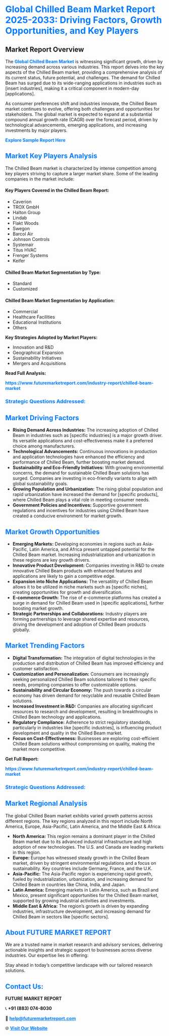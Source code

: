 <h1 style="color: #007BFF;">Global Chilled Beam Market Report 2025-2033: Driving Factors, Growth Opportunities, and Key Players</h1>

<section id="overview">
<h2>Market Report Overview</h2>
<p>The <a href="https://www.futuremarketreport.com/industry-report/chilled-beam-market" style="color: #007BFF; text-decoration: none;"><strong>Global Chilled Beam Market</strong></a> is witnessing significant growth, driven by increasing demand across various industries. This report delves into the key aspects of the Chilled Beam market, providing a comprehensive analysis of its current status, future potential, and challenges. The demand for Chilled Beam has surged due to its wide-ranging applications in industries such as [insert industries], making it a critical component in modern-day [applications].</p>
<p>As consumer preferences shift and industries innovate, the Chilled Beam market continues to evolve, offering both challenges and opportunities for stakeholders. The global market is expected to expand at a substantial compound annual growth rate (CAGR) over the forecast period, driven by technological advancements, emerging applications, and increasing investments by major players.</p>
</section>

<section id="overview">
<p><a href="https://www.futuremarketreport.com/request-sample/reportId=57976" style="color: #007BFF; text-decoration: none;"><strong>Explore Sample Report Here</strong></a></p>
</section>

<section id="key-players">
<h2 style="color: #007BFF;">Market Key Players Analysis</h2>
<p>The Chilled Beam market is characterized by intense competition among key players striving to capture a larger market share. Some of the leading companies in the market include:</p>
<h4>Key Players Covered in the Chilled Beam Report:</h4>
<ul><li>Caverion</li><li>TROX GmbH</li><li>Halton Group</li><li>Lindab</li><li>Flakt Woods</li><li>Swegon</li><li>Barcol Air</li><li>Johnson Controls</li><li>Systemair</li><li>Titus HVAC</li><li>Frenger Systems</li><li>Keifer</li></ul>
<h4>Chilled Beam Market Segmentation by Type:</h4>
<ul><li>Standard</li><li>Customized</li></ul>

<h4>Chilled Beam Market Segmentation by Application:</h4>
<ul><li>Commercial</li><li>Healthcare Facilities</li><li>Educational Institutions</li><li>Others</li></ul>
<p><strong>Key Strategies Adopted by Market Players:</strong></p>
<ul>
<li>Innovation and R&D</li>
<li>Geographical Expansion</li>
<li>Sustainability Initiatives</li>
<li>Mergers and Acquisitions</li>
</ul>
</section>

<section>
<p><strong>Read Full Analysis: </strong></p><a href="https://www.futuremarketreport.com/industry-report/chilled-beam-market" style="color: #007BFF; text-decoration: none;"><strong>https://www.futuremarketreport.com/industry-report/chilled-beam-market</strong></a>
<h3 style="color: #007BFF;">Strategic Questions Addressed:</h3>
</section>

<section id="driving-factors">
<h2 style="color: #007BFF;">Market Driving Factors</h2>
<ul>
<li><strong>Rising Demand Across Industries:</strong> The increasing adoption of Chilled Beam in industries such as [specific industries] is a major growth driver. Its versatile applications and cost-effectiveness make it a preferred choice among manufacturers.</li>
<li><strong>Technological Advancements:</strong> Continuous innovations in production and application technologies have enhanced the efficiency and performance of Chilled Beam, further boosting market demand.</li>
<li><strong>Sustainability and Eco-Friendly Initiatives:</strong> With growing environmental concerns, the demand for sustainable Chilled Beam solutions has surged. Companies are investing in eco-friendly variants to align with global sustainability goals.</li>
<li><strong>Growing Population and Urbanization:</strong> The rising global population and rapid urbanization have increased the demand for [specific products], where Chilled Beam plays a vital role in meeting consumer needs.</li>
<li><strong>Government Policies and Incentives:</strong> Supportive government regulations and incentives for industries using Chilled Beam have created a conducive environment for market growth.</li>
</ul>
</section>

<section id="growth-opportunities">
<h2 style="color: #007BFF;">Market Growth Opportunities</h2>
<ul>
<li><strong>Emerging Markets:</strong> Developing economies in regions such as Asia-Pacific, Latin America, and Africa present untapped potential for the Chilled Beam market. Increasing industrialization and urbanization in these regions are key growth drivers.</li>
<li><strong>Innovative Product Development:</strong> Companies investing in R&D to create innovative Chilled Beam products with enhanced features and applications are likely to gain a competitive edge.</li>
<li><strong>Expansion into Niche Applications:</strong> The versatility of Chilled Beam allows it to be utilized in niche markets such as [specific niches], creating opportunities for growth and diversification.</li>
<li><strong>E-commerce Growth:</strong> The rise of e-commerce platforms has created a surge in demand for Chilled Beam used in [specific applications], further boosting market growth.</li>
<li><strong>Strategic Partnerships and Collaborations:</strong> Industry players are forming partnerships to leverage shared expertise and resources, driving the development and adoption of Chilled Beam products globally.</li>
</ul>
</section>

<section id="trending-factors">
<h2 style="color: #007BFF;">Market Trending Factors</h2>
<ul>
<li><strong>Digital Transformation:</strong> The integration of digital technologies in the production and distribution of Chilled Beam has improved efficiency and customer satisfaction.</li>
<li><strong>Customization and Personalization:</strong> Consumers are increasingly seeking personalized Chilled Beam solutions tailored to their specific needs, prompting companies to offer customizable options.</li>
<li><strong>Sustainability and Circular Economy:</strong> The push towards a circular economy has driven demand for recyclable and reusable Chilled Beam solutions.</li>
<li><strong>Increased Investment in R&D:</strong> Companies are allocating significant resources to research and development, resulting in breakthroughs in Chilled Beam technology and applications.</li>
<li><strong>Regulatory Compliance:</strong> Adherence to strict regulatory standards, particularly in industries like [specific industries], is influencing product development and quality in the Chilled Beam market.</li>
<li><strong>Focus on Cost-Effectiveness:</strong> Businesses are exploring cost-efficient Chilled Beam solutions without compromising on quality, making the market more competitive.</li>
</ul>
</section>

<section>
<p><strong>Get Full Report: </strong></p><a href="https://www.futuremarketreport.com/industry-report/chilled-beam-market" style="color: #007BFF; text-decoration: none;"><strong>https://www.futuremarketreport.com/industry-report/chilled-beam-market</strong></a>
<h3 style="color: #007BFF;">Strategic Questions Addressed:</h3>
</section>


<section id="regional-analysis">
<h2 style="color: #007BFF;">Market Regional Analysis</h2>
<p>The global Chilled Beam market exhibits varied growth patterns across different regions. The key regions analyzed in this report include North America, Europe, Asia-Pacific, Latin America, and the Middle East & Africa:</p>
<ul>
<li><strong>North America:</strong> This region remains a dominant player in the Chilled Beam market due to its advanced industrial infrastructure and high adoption of new technologies. The U.S. and Canada are leading markets in this region.</li>
<li><strong>Europe:</strong> Europe has witnessed steady growth in the Chilled Beam market, driven by stringent environmental regulations and a focus on sustainability. Key countries include Germany, France, and the U.K.</li>
<li><strong>Asia-Pacific:</strong> The Asia-Pacific region is experiencing rapid growth, fueled by industrialization, urbanization, and increasing demand for Chilled Beam in countries like China, India, and Japan.</li>
<li><strong>Latin America:</strong> Emerging markets in Latin America, such as Brazil and Mexico, present significant opportunities for the Chilled Beam market, supported by growing industrial activities and investments.</li>
<li><strong>Middle East & Africa:</strong> The region’s growth is driven by expanding industries, infrastructure development, and increasing demand for Chilled Beam in sectors like [specific sectors].</li>
</ul>
</section>

<footer>
<h2 style="color: #007BFF;">About FUTURE MARKET REPORT</h2>
<p>We are a trusted name in market research and advisory services, delivering actionable insights and strategic support to businesses across diverse industries. Our expertise lies in offering:</p>

<p>Stay ahead in today’s competitive landscape with our tailored research solutions.</p>

<h2 style="color: #007BFF;">Contact Us:</h2>
<p><strong>FUTURE MARKET REPORT</strong></p>
<p>📞 <strong>+91 (883) 074-8030</strong></p>
<p>📧 <strong><a href="mailto:help@futuremarketreport.com" style="color: #007BFF;">help@futuremarketreport.com</a></strong></p>
<p>🌐 <strong><a href="https://www.futuremarketreport.com/" style="color: #007BFF;">Visit Our Website</a></strong></p>
</footer>